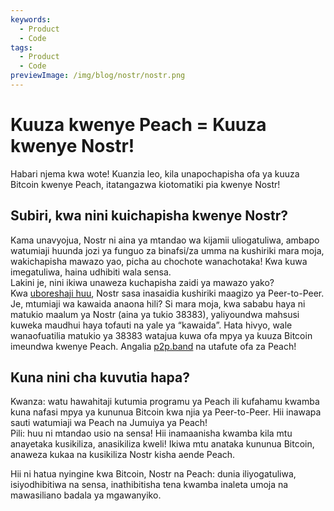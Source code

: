 ```yaml
---
keywords:
  - Product
  - Code
tags:
  - Product
  - Code
previewImage: /img/blog/nostr/nostr.png
---
```


# Kuuza kwenye Peach = Kuuza kwenye Nostr!

Habari njema kwa wote! Kuanzia leo, kila unapochapisha ofa ya kuuza Bitcoin kwenye Peach, itatangazwa kiotomatiki pia kwenye Nostr!

## Subiri, kwa nini kuichapisha kwenye Nostr?

Kama unavyojua, Nostr ni aina ya mtandao wa kijamii uliogatuliwa, ambapo watumiaji huunda jozi ya funguo za binafsi/za umma na kushiriki mara moja, wakichapisha mawazo yao, picha au chochote wanachotaka! Kwa kuwa imegatuliwa, haina udhibiti wala sensa.  
Lakini je, nini ikiwa unaweza kuchapisha zaidi ya mawazo yako?  
Kwa [uboreshaji huu](https://nips.nostr.com/69), Nostr sasa inasaidia kushiriki maagizo ya Peer-to-Peer. Je, mtumiaji wa kawaida anaona hili? Si mara moja, kwa sababu haya ni matukio maalum ya Nostr (aina ya tukio 38383), yaliyoundwa mahsusi kuweka maudhui haya tofauti na yale ya “kawaida”. Hata hivyo, wale wanaofuatilia matukio ya 38383 watajua kuwa ofa mpya ya kuuza Bitcoin imeundwa kwenye Peach. Angalia [p2p.band](https://p2p.band/) na utafute ofa za Peach!

## Kuna nini cha kuvutia hapa?

Kwanza: watu hawahitaji kutumia programu ya Peach ili kufahamu kwamba kuna nafasi mpya ya kununua Bitcoin kwa njia ya Peer-to-Peer. Hii inawapa sauti watumiaji wa Peach na Jumuiya ya Peach!  
Pili: huu ni mtandao usio na sensa! Hii inamaanisha kwamba kila mtu anayetaka kusikiliza, anasikiliza kweli! Ikiwa mtu anataka kununua Bitcoin, anaweza kukaa na kusikiliza Nostr kisha aende Peach.

Hii ni hatua nyingine kwa Bitcoin, Nostr na Peach: dunia iliyogatuliwa, isiyodhibitiwa na sensa, inathibitisha tena kwamba inaleta umoja na mawasiliano badala ya mgawanyiko.
